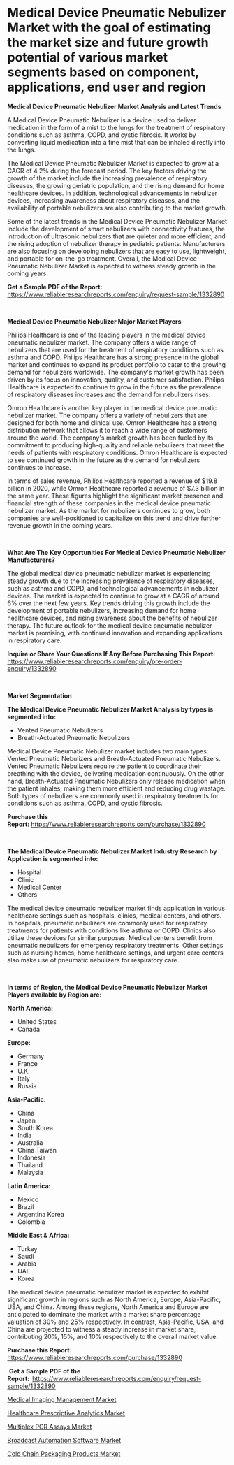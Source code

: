 <p><h1>Medical Device Pneumatic Nebulizer Market with the goal of estimating the market size and future growth potential of various market segments based on component, applications, end user and region</h1></p><p><strong>Medical Device Pneumatic Nebulizer Market Analysis and Latest Trends</strong></p>
<p><p>A Medical Device Pneumatic Nebulizer is a device used to deliver medication in the form of a mist to the lungs for the treatment of respiratory conditions such as asthma, COPD, and cystic fibrosis. It works by converting liquid medication into a fine mist that can be inhaled directly into the lungs.</p><p>The Medical Device Pneumatic Nebulizer Market is expected to grow at a CAGR of 4.2% during the forecast period. The key factors driving the growth of the market include the increasing prevalence of respiratory diseases, the growing geriatric population, and the rising demand for home healthcare devices. In addition, technological advancements in nebulizer devices, increasing awareness about respiratory diseases, and the availability of portable nebulizers are also contributing to the market growth.</p><p>Some of the latest trends in the Medical Device Pneumatic Nebulizer Market include the development of smart nebulizers with connectivity features, the introduction of ultrasonic nebulizers that are quieter and more efficient, and the rising adoption of nebulizer therapy in pediatric patients. Manufacturers are also focusing on developing nebulizers that are easy to use, lightweight, and portable for on-the-go treatment. Overall, the Medical Device Pneumatic Nebulizer Market is expected to witness steady growth in the coming years.</p></p>
<p><strong>Get a Sample PDF of the Report:&nbsp;</strong> <a href="https://www.reliableresearchreports.com/enquiry/request-sample/1332890">https://www.reliableresearchreports.com/enquiry/request-sample/1332890</a></p>
<p>&nbsp;</p>
<p><strong>Medical Device Pneumatic Nebulizer Major Market Players</strong></p>
<p><p>Philips Healthcare is one of the leading players in the medical device pneumatic nebulizer market. The company offers a wide range of nebulizers that are used for the treatment of respiratory conditions such as asthma and COPD. Philips Healthcare has a strong presence in the global market and continues to expand its product portfolio to cater to the growing demand for nebulizers worldwide. The company's market growth has been driven by its focus on innovation, quality, and customer satisfaction. Philips Healthcare is expected to continue to grow in the future as the prevalence of respiratory diseases increases and the demand for nebulizers rises.</p><p>Omron Healthcare is another key player in the medical device pneumatic nebulizer market. The company offers a variety of nebulizers that are designed for both home and clinical use. Omron Healthcare has a strong distribution network that allows it to reach a wide range of customers around the world. The company's market growth has been fueled by its commitment to producing high-quality and reliable nebulizers that meet the needs of patients with respiratory conditions. Omron Healthcare is expected to see continued growth in the future as the demand for nebulizers continues to increase.</p><p>In terms of sales revenue, Philips Healthcare reported a revenue of $19.8 billion in 2020, while Omron Healthcare reported a revenue of $7.3 billion in the same year. These figures highlight the significant market presence and financial strength of these companies in the medical device pneumatic nebulizer market. As the market for nebulizers continues to grow, both companies are well-positioned to capitalize on this trend and drive further revenue growth in the coming years.</p></p>
<p>&nbsp;</p>
<p><strong>What Are The Key Opportunities For Medical Device Pneumatic Nebulizer Manufacturers?</strong></p>
<p><p>The global medical device pneumatic nebulizer market is experiencing steady growth due to the increasing prevalence of respiratory diseases, such as asthma and COPD, and technological advancements in nebulizer devices. The market is expected to continue to grow at a CAGR of around 6% over the next few years. Key trends driving this growth include the development of portable nebulizers, increasing demand for home healthcare devices, and rising awareness about the benefits of nebulizer therapy. The future outlook for the medical device pneumatic nebulizer market is promising, with continued innovation and expanding applications in respiratory care.</p></p>
<p><strong>Inquire or Share Your Questions If Any Before Purchasing This Report:</strong> <a href="https://www.reliableresearchreports.com/enquiry/pre-order-enquiry/1332890">https://www.reliableresearchreports.com/enquiry/pre-order-enquiry/1332890</a></p>
<p>&nbsp;</p>
<p><strong>Market Segmentation</strong></p>
<p><strong>The Medical Device Pneumatic Nebulizer Market Analysis by types is segmented into:</strong></p>
<p><ul><li>Vented Pneumatic Nebulizers</li><li>Breath-Actuated Pneumatic Nebulizers</li></ul></p>
<p><p>Medical Device Pneumatic Nebulizer market includes two main types: Vented Pneumatic Nebulizers and Breath-Actuated Pneumatic Nebulizers. Vented Pneumatic Nebulizers require the patient to coordinate their breathing with the device, delivering medication continuously. On the other hand, Breath-Actuated Pneumatic Nebulizers only release medication when the patient inhales, making them more efficient and reducing drug wastage. Both types of nebulizers are commonly used in respiratory treatments for conditions such as asthma, COPD, and cystic fibrosis.</p></p>
<p><strong>Purchase this Report:&nbsp;</strong><a href="https://www.reliableresearchreports.com/purchase/1332890">https://www.reliableresearchreports.com/purchase/1332890</a></p>
<p>&nbsp;</p>
<p><strong>The Medical Device Pneumatic Nebulizer Market Industry Research by Application is segmented into:</strong></p>
<p><ul><li>Hospital</li><li>Clinic</li><li>Medical Center</li><li>Others</li></ul></p>
<p><p>The medical device pneumatic nebulizer market finds application in various healthcare settings such as hospitals, clinics, medical centers, and others. In hospitals, pneumatic nebulizers are commonly used for respiratory treatments for patients with conditions like asthma or COPD. Clinics also utilize these devices for similar purposes. Medical centers benefit from pneumatic nebulizers for emergency respiratory treatments. Other settings such as nursing homes, home healthcare settings, and urgent care centers also make use of pneumatic nebulizers for respiratory care.</p></p>
<p>&nbsp;</p>
<p><strong>In terms of Region, the Medical Device Pneumatic Nebulizer Market Players available by Region are:</strong></p>
<p>
    <p> <strong> North America: </strong>
        <ul>
            <li>United States</li>
            <li>Canada</li>
        </ul>
        </p> 
    <p> <strong> Europe: </strong>
        <ul>
            <li>Germany</li>
            <li>France</li>
            <li>U.K.</li>
            <li>Italy</li>
            <li>Russia</li>
        </ul>
        </p> 
    <p> <strong> Asia-Pacific: </strong>
        <ul>
            <li>China</li>
            <li>Japan</li>
            <li>South Korea</li>
            <li>India</li>
            <li>Australia</li>
            <li>China Taiwan</li>
            <li>Indonesia</li>
            <li>Thailand</li>
            <li>Malaysia</li>
        </ul>
        </p> 
    <p> <strong> Latin America: </strong>
        <ul>
            <li>Mexico</li>
            <li>Brazil</li>
            <li>Argentina Korea</li>
            <li>Colombia</li>
        </ul>
        </p> 
    <p> <strong> Middle East & Africa: </strong>
        <ul>
            <li>Turkey</li>
            <li>Saudi</li>
            <li>Arabia</li>
            <li>UAE</li>
            <li>Korea</li>
        </ul>
    </p>
    </p>
<p><p>The medical device pneumatic nebulizer market is expected to exhibit significant growth in regions such as North America, Europe, Asia-Pacific, USA, and China. Among these regions, North America and Europe are anticipated to dominate the market with a market share percentage valuation of 30% and 25% respectively. In contrast, Asia-Pacific, USA, and China are projected to witness a steady increase in market share, contributing 20%, 15%, and 10% respectively to the overall market value.</p></p>
<p><strong>Purchase this Report: </strong><a href="https://www.reliableresearchreports.com/purchase/1332890">https://www.reliableresearchreports.com/purchase/1332890</a></p>
<p>&nbsp;<strong>Get a Sample PDF of the Report:&nbsp;&nbsp;</strong><a href="https://www.reliableresearchreports.com/enquiry/request-sample/1332890">https://www.reliableresearchreports.com/enquiry/request-sample/1332890</a></p>
<p><strong></strong></p>
<p><p><a href="https://medium.com/p/270080cb7247/edit">Medical Imaging Management Market</a></p><p><a href="https://medium.com/p/8a43f4c55ced/edit">Healthcare Prescriptive Analytics Market</a></p><p><a href="https://medium.com/p/a53fb03ece86/edit">Multiplex PCR Assays Market</a></p><p><a href="https://medium.com/p/97f975accdcf/edit">Broadcast Automation Software Market</a></p><p><a href="https://medium.com/p/1b8415e43a98/edit">Cold Chain Packaging Products Market</a></p></p>